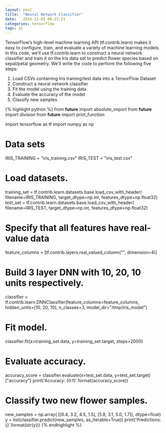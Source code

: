 ```yaml
---
layout: post
title:  "Neural Network Classifier"
date:   2016-12-01 00:21:21
categories: tensorflow
tags: ai
---
```

TensorFlow’s high-level machine learning API (tf.contrib.learn) makes it easy to configure, train, and evaluate a variety of machine learning models. In this code, we’ll use tf.contrib.learn to construct a neural network classifier and train it on the Iris data set to predict flower species based on sepal/petal geometry. We'll write the code to perform the following five steps:

1. Load CSVs containing Iris training/test data into a TensorFlow Dataset
2. Construct a neural network classifier
3. Fit the model using the training data
4. Evaluate the accuracy of the model
5. Classify new samples

{% highlight python %}
from __future__ import absolute_import
from __future__ import division
from __future__ import print_function

import tensorflow as tf
import numpy as np

# Data sets
IRIS_TRAINING = "iris_training.csv"
IRIS_TEST = "iris_test.csv"

# Load datasets.
training_set = tf.contrib.learn.datasets.base.load_csv_with_header(
    filename=IRIS_TRAINING,
    target_dtype=np.int,
    features_dtype=np.float32)
test_set = tf.contrib.learn.datasets.base.load_csv_with_header(
    filename=IRIS_TEST,
    target_dtype=np.int,
    features_dtype=np.float32)

# Specify that all features have real-value data
feature_columns = [tf.contrib.layers.real_valued_column("", dimension=4)]

# Build 3 layer DNN with 10, 20, 10 units respectively.
classifier = tf.contrib.learn.DNNClassifier(feature_columns=feature_columns,
                                            hidden_units=[10, 20, 10],
                                            n_classes=3,
                                            model_dir="/tmp/iris_model")

# Fit model.
classifier.fit(x=training_set.data,
               y=training_set.target,
               steps=2000)

# Evaluate accuracy.
accuracy_score = classifier.evaluate(x=test_set.data,
                                     y=test_set.target)["accuracy"]
print('Accuracy: {0:f}'.format(accuracy_score))

# Classify two new flower samples.
new_samples = np.array(
    [[6.4, 3.2, 4.5, 1.5], [5.8, 3.1, 5.0, 1.7]], dtype=float)
y = list(classifier.predict(new_samples, as_iterable=True))
print('Predictions: {}'.format(str(y)))
{% endhighlight %}
